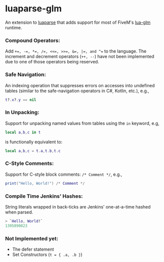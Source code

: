 # luaparse-glm

An extension to [luaparse](https://www.npmjs.com/package/luaparse) that adds support for most of FiveM's [lua-glm](https://github.com/citizenfx/lua/blob/luaglm-dev/cfx/README.md) runtime.

### Compound Operators:
Add ``+=, -=, *=, /=, <<=, >>=, &=, |=, and ^=`` to the language. The increment and decrement operators (``++, --``) have not been implemented due to one of those operators being reserved.

### Safe Navigation:
An indexing operation that suppresses errors on accesses into undefined tables (similar to the safe-navigation operators in C#, Kotlin, etc.), e.g.,

```lua
t?.x?.y == nil
```

### In Unpacking:
Support for unpacking named values from tables using the ``in`` keyword, e.g,

```lua
local a,b,c in t
```

is functionally equivalent to:

```lua
local a,b,c = t.a,t.b,t.c
```

### C-Style Comments:
Support for C-style block comments: ``/* Comment */``, e.g.,

```lua
print("Hello, World!") /* Comment */
```

### Compile Time Jenkins' Hashes:
String literals wrapped in back-ticks are Jenkins' one-at-a-time hashed when parsed.

```lua
> `Hello, World!`
1395890823
```

### Not Implemented yet:
- The defer statement
- Set Constructors (`t = { .a, .b }`)